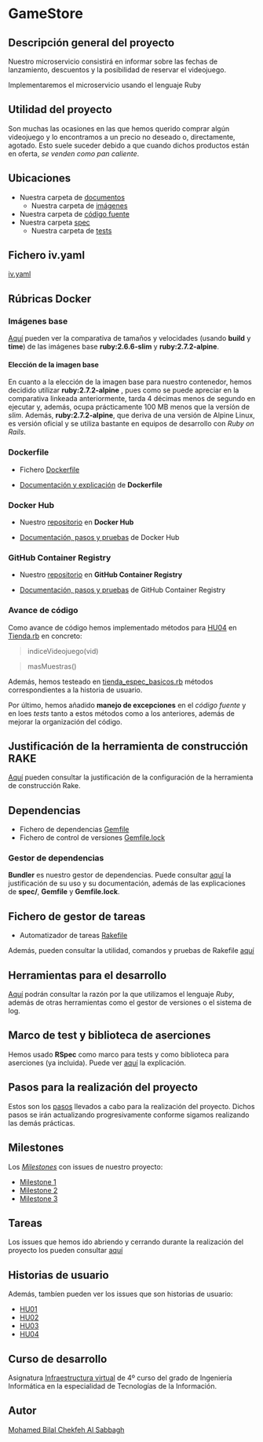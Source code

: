 # GameStore

## Descripción general del proyecto

Nuestro microservicio consistirá en informar sobre las fechas de lanzamiento, descuentos y la posibilidad de reservar el videojuego.

Implementaremos el microservicio usando el lenguaje Ruby


## Utilidad del proyecto

Son muchas las ocasiones en las que hemos querido comprar algún videojuego y lo encontramos a un precio no deseado o, directamente, agotado. Esto suele suceder debido a que cuando dichos productos están en oferta, *se venden como pan caliente*.


## Ubicaciones

+ Nuestra carpeta de [documentos](https://github.com/biilal1999/GameStore/tree/master/docs)
    + Nuestra carpeta de [imágenes](https://github.com/biilal1999/GameStore/tree/master/docs/img)
+ Nuestra carpeta de [código fuente](https://github.com/biilal1999/GameStore/tree/master/src)
+ Nuestra carpeta [spec](https://github.com/biilal1999/GameStore/tree/master/spec)
    + Nuestra carpeta de [tests](https://github.com/biilal1999/GameStore/tree/master/spec/tests)


## Fichero iv.yaml

[iv.yaml](https://github.com/biilal1999/GameStore/blob/master/iv.yaml)


## Rúbricas Docker


### Imágenes base

[Aquí](https://github.com/biilal1999/GameStore/blob/master/docs/ComparativaImagenes.md) pueden ver la comparativa de tamaños y velocidades (usando **build** y **time**) de las imágenes base **ruby:2.6.6-slim** y **ruby:2.7.2-alpine**.


#### Elección de la imagen base

En cuanto a la elección de la imagen base para nuestro contenedor, hemos decidido utilizar **ruby:2.7.2-alpine** , pues como se puede apreciar en la comparativa linkeada anteriormente, tarda 4 décimas menos de segundo en ejecutar y, además, ocupa prácticamente 100 MB menos que la versíón de *slim*. Además, **ruby:2.7.2-alpine**, que deriva de una versión de Alpine Linux, es versión oficial y se utiliza bastante en equipos de desarrollo con *Ruby on Rails*.


### Dockerfile

+ Fichero [Dockerfile](https://github.com/biilal1999/GameStore/blob/master/Dockerfile)

+ [Documentación y explicación](https://github.com/biilal1999/GameStore/blob/master/docs/ExplicacionDockerfile.md) de **Dockerfile**


### Docker Hub

+ Nuestro [repositorio](https://hub.docker.com/r/biilal1999/gamestore) en **Docker Hub**

+ [Documentación, pasos y pruebas](https://github.com/biilal1999/GameStore/blob/master/docs/DockerHub.md) de Docker Hub


### GitHub Container Registry

+ Nuestro [repositorio](https://github.com/users/biilal1999/packages/container/package/gamestore) en **GitHub Container Registry**

+ [Documentación, pasos y pruebas](https://github.com/biilal1999/GameStore/blob/master/docs/GitHubCR.md) de GitHub Container Registry


### Avance de código

Como avance de código hemos implementado métodos para [HU04](https://github.com/biilal1999/GameStore/issues/45) en [Tienda.rb](https://github.com/biilal1999/GameStore/tree/master/src/Tienda.rb) en concreto:

> indiceVideojuego(vid)

> masMuestras()

Además, hemos testeado en [tienda_espec_basicos.rb](https://github.com/biilal1999/GameStore/tree/master/spec/tests/tienda_spec_basicos.rb) métodos correspondientes a la historia de usuario.

Por último, hemos añadido **manejo de excepciones** en el *código fuente* y en loes *tests* tanto a estos métodos como a los anteriores, además de mejorar la organización del código.


## Justificación de la herramienta de construcción RAKE

[Aquí](https://github.com/biilal1999/GameStore/blob/master/docs/JustifiacionHerramientaConstruccion.md) pueden consultar la justificación de la configuración de la herramienta de construcción Rake.


## Dependencias

+ Fichero de dependencias [Gemfile](https://github.com/biilal1999/GameStore/blob/master/Gemfile)
+ Fichero de control de versiones [Gemfile.lock](https://github.com/biilal1999/GameStore/blob/master/Gemfile.lock)


### Gestor de dependencias

**Bundler** es nuestro gestor de dependencias. Puede consultar [aquí](https://github.com/biilal1999/GameStore/blob/master/docs/Dependencias.md) la justificación de su uso y su documentación, además de las explicaciones de **spec/**, **Gemfile** y **Gemfile.lock**.


## Fichero de gestor de tareas

+ Automatizador de tareas [Rakefile](https://github.com/biilal1999/GameStore/blob/master/Rakefile)

Además, pueden consultar la utilidad, comandos y pruebas de Rakefile [aquí](https://github.com/biilal1999/GameStore/blob/master/docs/GestorTareas.md)


## Herramientas para el desarrollo

[Aquí](https://github.com/biilal1999/GameStore/blob/master/docs/herramientas.md) podrán consultar la razón por la que utilizamos el lenguaje *Ruby*, además de otras herramientas como el gestor de versiones o el sistema de log.


## Marco de test y biblioteca de aserciones

Hemos usado **RSpec** como marco para tests y como biblioteca para aserciones (ya incluida). Puede ver [aquí](https://github.com/biilal1999/GameStore/blob/master/docs/ProgramaTesting.md) la explicación.


## Pasos para la realización del proyecto

Estos son los [pasos](https://github.com/biilal1999/GameStore/blob/master/docs/PasosProyecto.md) llevados a cabo para la realización del proyecto. Dichos pasos se irán actualizando progresivamente conforme sigamos realizando las demás prácticas.


## Milestones

Los [*Milestones*](https://github.com/biilal1999/GameStore/milestones) con issues de nuestro proyecto:

- [Milestone 1](https://github.com/biilal1999/GameStore/milestone/1)
- [Milestone 2](https://github.com/biilal1999/GameStore/milestone/2)
- [Milestone 3](https://github.com/biilal1999/GameStore/milestone/3)


## Tareas

Los issues que hemos ido abriendo y cerrando durante la realización del proyecto los pueden consultar [aquí](https://github.com/biilal1999/GameStore/issues)


## Historias de usuario

Además, tambíen pueden ver los issues que son historias de usuario:

- [HU01](https://github.com/biilal1999/GameStore/issues/12)
- [HU02](https://github.com/biilal1999/GameStore/issues/13)
- [HU03](https://github.com/biilal1999/GameStore/issues/14)
- [HU04](https://github.com/biilal1999/GameStore/issues/45)

## Curso de desarrollo

Asignatura [Infraestructura virtual](https://github.com/JJ/IV-20-21) de 4º curso del grado de Ingeniería Informática en la especialidad de Tecnologías de la Información.


## Autor

[Mohamed Bilal Chekfeh Al Sabbagh](https://github.com/biilal1999)
